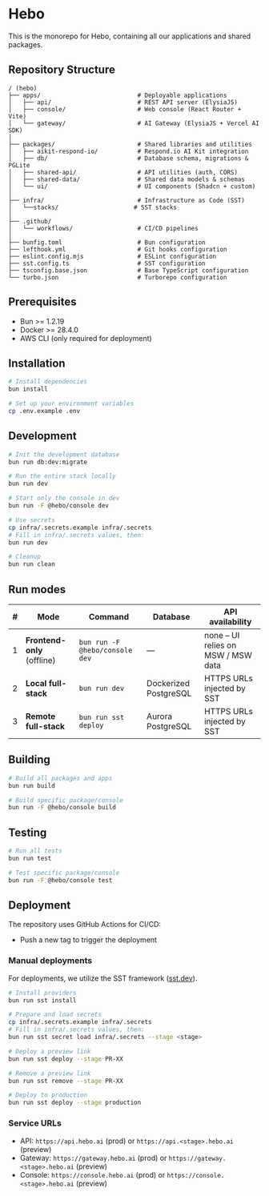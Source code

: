 # Hebo

This is the monorepo for Hebo, containing all our applications and shared packages.

## Repository Structure

```
/ (hebo)
├── apps/                           # Deployable applications
│   ├── api/                        # REST API server (ElysiaJS)
│   ├── console/                    # Web console (React Router + Vite)
│   └── gateway/                    # AI Gateway (ElysiaJS + Vercel AI SDK)
│
├── packages/                       # Shared libraries and utilities
│   ├── aikit-respond-io/           # Respond.io AI Kit integration
│   ├── db/                         # Database schema, migrations & PGLite
│   ├── shared-api/                 # API utilities (auth, CORS)
│   ├── shared-data/                # Shared data models & schemas
│   └── ui/                         # UI components (Shadcn + custom)
│
├── infra/                          # Infrastructure as Code (SST)
│   └──stacks/                     # SST stacks
│
├── .github/
│   └── workflows/                  # CI/CD pipelines
│
├── bunfig.toml                     # Bun configuration
├── lefthook.yml                    # Git hooks configuration
├── eslint.config.mjs               # ESLint configuration
├── sst.config.ts                   # SST configuration
├── tsconfig.base.json              # Base TypeScript configuration
└── turbo.json                      # Turborepo configuration
```

## Prerequisites

- Bun >= 1.2.19
- Docker >= 28.4.0
- AWS CLI (only required for deployment)

## Installation

```bash
# Install dependencies
bun install
```

```bash
# Set up your environment variables
cp .env.example .env
```

## Development

```bash
# Init the development database
bun run db:dev:migrate
```

```bash
# Run the entire stack locally
bun run dev
```

```bash
# Start only the console in dev
bun run -F @hebo/console dev
```

```bash
# Use secrets
cp infra/.secrets.example infra/.secrets
# Fill in infra/.secrets values, then:
bun run dev
```

```bash
# Cleanup
bun run clean
```

## Run modes

| #   | Mode                         | Command                          | Database              | API availability                        |
|-----|------------------------------|----------------------------------|-----------------------|-----------------------------------------|
| 1   | **Frontend-only** (offline)  | `bun run -F @hebo/console dev`   | —                     | none – UI relies on MSW / MSW data       |
| 2   | **Local full-stack**         | `bun run dev`                    | Dockerized PostgreSQL | HTTPS URLs injected by SST              |
| 3   | **Remote full-stack**        | `bun run sst deploy`             | Aurora PostgreSQL     | HTTPS URLs injected by SST              |

## Building

```bash
# Build all packages and apps
bun run build

# Build specific package/console
bun run -F @hebo/console build
```

## Testing

```bash
# Run all tests
bun run test

# Test specific package/console
bun run -F @hebo/console test
```

## Deployment

The repository uses GitHub Actions for CI/CD:

- Push a new tag to trigger the deployment

### Manual deployments

For deployments, we utilize the SST framework ([sst.dev](https://sst.dev/)).

```bash
# Install providers
bun run sst install

# Prepare and load secrets
cp infra/.secrets.example infra/.secrets
# Fill in infra/.secrets values, then:
bun run sst secret load infra/.secrets --stage <stage>

# Deploy a preview link
bun run sst deploy --stage PR-XX

# Remove a preview link
bun run sst remove --stage PR-XX

# Deploy to production
bun run sst deploy --stage production
```

### Service URLs

- API: `https://api.hebo.ai` (prod) or `https://api.<stage>.hebo.ai` (preview)
- Gateway: `https://gateway.hebo.ai` (prod) or `https://gateway.<stage>.hebo.ai` (preview)
- Console: `https://console.hebo.ai` (prod) or `https://console.<stage>.hebo.ai` (preview)
